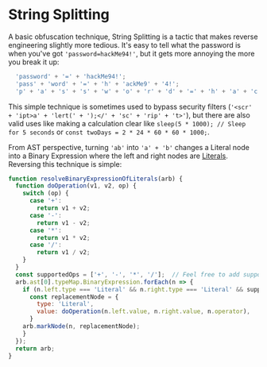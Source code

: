 # String Splitting
A basic obfuscation technique, String Splitting is a tactic that makes reverse engineering slightly more tedious.
It's easy to tell what the password is when you've got `'password=hackMe94!'`, but it gets more annoying the more you break it up:
```JavaScript
  'password' + '=' + 'hackMe94!';
  'pass' + 'word' + '=' + 'h' + 'ackMe9' + '4!';
  'p' + 'a' + 's' + 's' + 'w' + 'o' + 'r' + 'd' + '=' + 'h' + 'a' + 'c' + 'k' + 'M' + 'e' + 9 + 4 + '!';
```

This simple technique is sometimes used to bypass security filters (`'<scr' + 'ipt>a' + 'lert(' + ');</' + 'sc' + 'rip' + 't>'`),
but there are also valid uses like making a calculation clear like `sleep(5 * 1000); // Sleep for 5 seconds` or `const twoDays = 2 * 24 * 60 * 60 * 1000;`.

From AST perspective, turning `'ab'` into `'a' + 'b'` changes a Literal node into a Binary Expression where the left and right nodes
are [Literals](https://en.wikipedia.org/wiki/Literal_(computer_programming)). Reversing this technique is simple:
```JavaScript
function resolveBinaryExpressionOfLiterals(arb) {
  function doOperation(v1, v2, op) {
    switch (op) {
      case '+':
        return v1 + v2;
      case '-':
        return v1 - v2;
      case '*':
		return v1 * v2;
      case '/':
		return v1 / v2;
    }
  }
  const supportedOps = ['+', '-', '*', '/'];  // Feel free to add support
  arb.ast[0].typeMap.BinaryExpression.forEach(n => {
    if (n.left.type === 'Literal' && n.right.type === 'Literal' && supportedOps.includes(n.operator)) {
	  const replacementNode = {
	    type: 'Literal',
        value: doOperation(n.left.value, n.right.value, n.operator),
      }
	arb.markNode(n, replacementNode);
    }
  });
  return arb;
}
```
